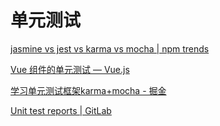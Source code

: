 # 单元测试

[jasmine vs jest vs karma vs mocha | npm trends](https://www.npmtrends.com/jasmine-vs-jest-vs-karma-vs-mocha)

[Vue 组件的单元测试 — Vue.js](https://cn.vuejs.org/v2/cookbook/unit-testing-vue-components.html)

[学习单元测试框架karma+mocha - 掘金](https://juejin.cn/post/6844903683365273607)



[Unit test reports | GitLab](https://docs.gitlab.com/ee/ci/unit_test_reports.html#jest)
